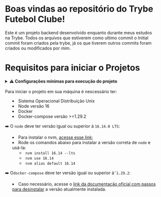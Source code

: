 # Boas vindas ao repositório do Trybe Futebol Clube!

Este é um projeto backend desenvolvido enquanto durante meus estudos na Trybe.
Todos os arquivos que estiverem como ultimo commit o Initial commit foram criados pela trybe, já os que tiverem outros commits foram criados ou modificados por mim.

# Requisitos para iniciar o Projetos


<details>
<summary><strong> ⚠️ Configurações mínimas para execução do projeto</strong><summary><br />
Para iniciar o projeto em sua máquina é nescessário ter:

 - Sistema Operacional Distribuição Unix
 - Node versão 16
 - Docker
 - Docker-compose versão >=1.29.2

➡️ O `node` deve ter versão igual ou superior à `16.14.0 LTS`:
  - Para instalar o nvm, [acesse esse link](https://github.com/nvm-sh/nvm#installing-and-updating);
  - Rode os comandos abaixo para instalar a versão correta de `node` e usá-la:
    - `nvm install 16.14 --lts`
    - `nvm use 16.14`
    - `nvm alias default 16.14`

➡️ O`docker-compose` deve ter versão igual ou superior à`ˆ1.29.2`:
  * Caso necessário, acesse o [link da documentação oficial com passos para desinstalar](https://docs.docker.com/compose/install/#uninstallation) a versão atualmente instalada.
</details>
